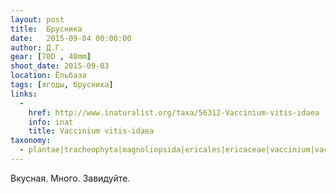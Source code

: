 ```yaml
---
layout: post
title:  Брусника
date:   2015-09-04 00:00:00
author: Д.Г.
gear: [70D , 40mm]
shoot_date: 2015-09-03
location: Ёльбаза
tags: [ягоды, брусника]
links:
  -
    href: http://www.inaturalist.org/taxa/56312-Vaccinium-vitis-idaea
    info: inat
    title: Vaccinium vitis-idaea
taxonomy:
  - plantae|tracheophyta|magnoliopsida|ericales|ericaceae|vaccinium|vaccinium vitis-idaea
---
```


Вкусная. Много. Завидуйте.
